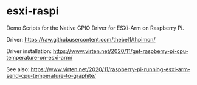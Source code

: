 # esxi-raspi
Demo Scripts for the Native GPIO Driver for ESXi-Arm on Raspberry Pi.

Driver: https://raw.githubusercontent.com/thebel1/thpimon/

Driver installation: https://www.virten.net/2020/11/get-raspberry-pi-cpu-temperature-on-esxi-arm/

See also: https://www.virten.net/2020/11/raspberry-pi-running-esxi-arm-send-cpu-temperature-to-graphite/
